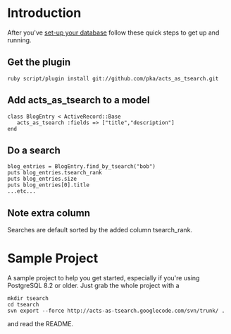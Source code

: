 # Introduction #

After you've [set-up your database](PreparingYourPostgreSQLDatabase.md) follow these quick steps to get up and running.

## Get the plugin ##

```
ruby script/plugin install git://github.com/pka/acts_as_tsearch.git
```

## Add acts\_as\_tsearch to a model ##

```
class BlogEntry < ActiveRecord::Base
   acts_as_tsearch :fields => ["title","description"]
end
```

## Do a search ##
```
blog_entries = BlogEntry.find_by_tsearch("bob")
puts blog_entries.tsearch_rank
puts blog_entries.size
puts blog_entries[0].title
...etc...
```

## Note extra column ##
Searches are default sorted by the added column tsearch\_rank.


# Sample Project #

A sample project to help you get started, especially if you're using PostgreSQL 8.2 or older. Just grab the whole project with a
```
mkdir tsearch
cd tsearch
svn export --force http://acts-as-tsearch.googlecode.com/svn/trunk/ .
```

and read the README.